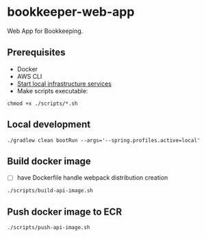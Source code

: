 # bookkeeper-web-app
Web App for Bookkeeping.

## Prerequisites
- Docker
- AWS CLI
- [Start local infrastructure services](../infra/local/docker-compose.yml)
- Make scripts executable:
```shell 
chmod +x ./scripts/*.sh
```

## Local development
```shell
./gradlew clean bootRun --args='--spring.profiles.active=local'
```

## Build docker image
- [ ] have Dockerfile handle webpack distribution creation
```shell
./scripts/build-api-image.sh
```

## Push docker image to ECR
```shell
./scripts/push-api-image.sh
```
